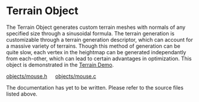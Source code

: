 # Terrain Object

The Terrain Object generates custom terrain meshes with normals of any specified size through a sinusoidal formula. The terrain generation is customizable through a terrain generation descriptor, which can account for a massive variety of terrains. Though this method of generation can be quite slow, each vertex in the heightmap can be generated independantly from each-other, which can lead to certain advantages in optimization. This object is demonstrated in the [Terrain Demo](stephen010x.github.io/projects/webgl-c-frame/terrain).

[objects/mouse.h](/src/objects/mouse.h) &emsp; [objects/mouse.c](/src/objects/mouse.c)

The documentation has yet to be written. Please refer to the source files listed above.
